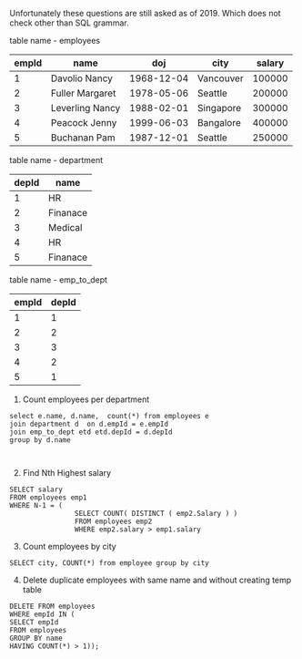 
Unfortunately these questions are still asked as of 2019. Which does not check other than SQL grammar.

table name - employees

| empId | name | doj | city |salary |
|----|------|-----|--------| -----|
| 1  | Davolio Nancy | 1968-12-04 | Vancouver | 100000 |
| 2  | Fuller Margaret | 1978-05-06 | Seattle | 200000 |
| 3  | Leverling Nancy | 1988-02-01 | Singapore | 300000 |
| 4  | Peacock Jenny | 1999-06-03 | Bangalore | 400000 |
| 5  | Buchanan Pam | 1987-12-01 | Seattle | 250000 |


table name - department

| depId | name  |
|----|------|
| 1  | HR | 
| 2  | Finanace |
| 3  | Medical | 
| 4  | HR | 
| 5  | Finanace|


table name - emp_to_dept

| empId | depId  |
|----|------|
| 1  | 1 | 
| 2  | 2 |
| 3  | 3 | 
| 4  | 2 | 
| 5  | 1|



1. Count employees per department 

```
select e.name, d.name,  count(*) from employees e  
join department d  on d.empId = e.empId
join emp_to_dept etd etd.depId = d.depId
group by d.name 

 
```

2. Find Nth Highest salary
```
SELECT salary
FROM employees emp1
WHERE N-1 = (
                SELECT COUNT( DISTINCT ( emp2.Salary ) )
                FROM employees emp2
                WHERE emp2.salary > emp1.salary
```

3. Count employees by city 

```
SELECT city, COUNT(*) from employee group by city

```

4. Delete duplicate employees with same name and  without creating temp table 

```
DELETE FROM employees  
WHERE empId IN (
SELECT empId 
FROM employees       
GROUP BY name
HAVING COUNT(*) > 1));

```


